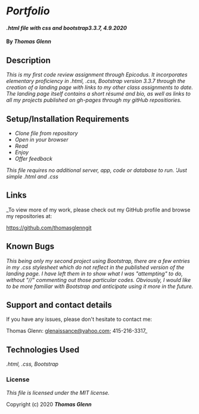 # _Portfolio_

#### _.html file with css and bootstrap3.3.7, 4.9.2020_

#### By _**Thomas Glenn**_

## Description

_This is my first code review assignment through Epicodus. It incorporates elementary proficiency in .html, .css, Bootstrap version 3.3.7 through the creation of a landing page with links to my other class assignments to date. The landing page itself contains a short résumé and bio, as well as links to all my projects published on gh-pages through my gitHub repositiories._

## Setup/Installation Requirements

* _Clone file from repository_
* _Open in your browser_
* _Read_
* _Enjoy_
* _Offer feedback_

_This file requires no additional server, app, code or database to run. 'Just simple .html and .css_

## Links

_To view more of my work, please check out my GitHub profile and browse my repositories at:

 https://github.com/thomasglenngit

## Known Bugs

_This being only my second project using Bootstrap, there are a few entries in my .css stylesheet which do not reflect in the published version of the landing page. I have left them in to show what I was "attempting" to do, without "//" commenting out those particular codes. Obviously, I would like to be more familiar with Bootstrap and anticipate using it more in the future._

## Support and contact details

If you have any issues, please don't hesitate to contact me:

Thomas Glenn: glenaissance@yahoo.com; 415-216-3317_

## Technologies Used

_.html, .css, Bootstrap_

### License

*This file is licensed under the MIT license.*

Copyright (c) 2020 **_Thomas Glenn_**